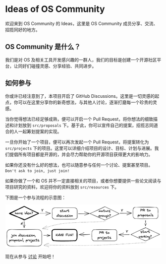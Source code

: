 # Ideas of OS Community

欢迎来到 OS Community 的 Ideas，这里是 OS Community 成员分享、交流、招揽同好的地方。

## OS Community 是什么？

我们是对 OS 及相关工具开发感兴趣的一群人，我们的目标是创建一个开源社区平台，让同好们碰撞灵感、分享经验、共同进步。

## 如何参与

你或许已经注意到了，本项目开启了 GitHub Discussions。这里是一切灵感的起点，你可以在这里分享你的新奇想法，与其他人讨论，逐渐打磨每一个珍贵的灵感。

当你觉得想法已经足够成熟，便可以开启一个 Pull Request，将你想法的细致描述和计划放到 `src/proposals` 下。基于此，你可以宣传自己的提案，招揽志同道合的人一起筹划提案的实现。

一旦你开始了一个项目，便可以再次发起一个 Pull Request，将提案转化为 `src/projects` 下的项目。这里可以详细介绍项目的设计、目标、计划与进展。我们提倡所有项目都是开源的，并会尽力帮助你的开源项目获得更大的影响力。

如果你还没有什么好的想法，也可以随意参与任何一个讨论、提案甚至项目。`Don't ask to join, just join!`

如果你做了一个和 OS 并不一定直接相关的项目，或者你想要提供一些论文阅读与项目研究的资料，欢迎将你的资料放到 `src/resources` 下。

下图是一个参与流程的示意图：

![参与流程](assets/flow.excalidraw.png)

现在从参与 [讨论](https://github.com/OS-Community/Ideas/discussions) 开始吧！
